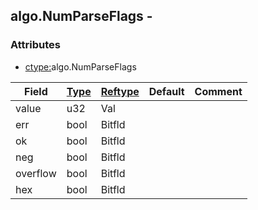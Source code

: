 ## algo.NumParseFlags -


### Attributes
<a href="#attributes"></a>
<!-- dev.mdmark  mdmark:MDSECTION  state:BEG_AUTO  param:Attributes -->
* [ctype:](/txt/ssimdb/dmmeta/ctype.md)algo.NumParseFlags

|Field|[Type](/txt/ssimdb/dmmeta/ctype.md)|[Reftype](/txt/ssimdb/dmmeta/reftype.md)|Default|Comment|
|---|---|---|---|---|
|value|u32|Val|||
|err|bool|Bitfld|||
|ok|bool|Bitfld|||
|neg|bool|Bitfld|||
|overflow|bool|Bitfld|||
|hex|bool|Bitfld|||

<!-- dev.mdmark  mdmark:MDSECTION  state:END_AUTO  param:Attributes -->


